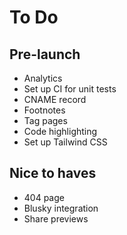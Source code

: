 # To Do

## Pre-launch

- Analytics
- Set up CI for unit tests
- CNAME record
- Footnotes
- Tag pages
- Code highlighting
- Set up Tailwind CSS

## Nice to haves

- 404 page
- Blusky integration
- Share previews

